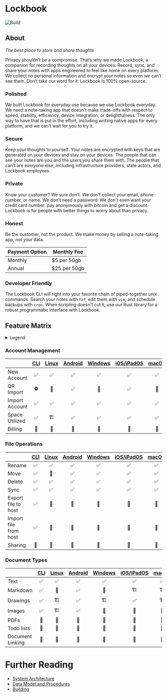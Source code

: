 # Lockbook
![Build](https://github.com/lockbook/monorepo/workflows/Build/badge.svg)

## About
_The best place to store and share thoughts_

Privacy shouldn’t be a compromise. That’s why we made Lockbook, a companion for recording thoughts on all your devices. Record, sync, and share your notes with apps engineered to feel like home on every platform. We collect no personal information and encrypt your notes so even _we_ can’t see them. Don’t take our word for it: Lockbook is 100% open-source.

### Polished
We built Lockbook for everyday use because we use Lockbook everyday. We need a note-taking app that doesn't make trade-offs with respect to speed, stability, efficiency, device integration, or delightfulness. The only way to have that is put in the effort, including writing native apps for every platform, and we can't wait for you to try it.

### Secure
Keep your thoughts to yourself. Your notes are encrypted with keys that are generated on your devices and stay on your devices. The people that can see your notes are you and the users you share them with. The people that can't are everyone else, including infrastructure providers, state actors, and Lockbook employees.

### Private
Know your customer? We sure don't. We don't collect your email, phone number, or name. We don't need a password. We don't even want your credit card number: pay anonymously with bitcoin and get a discount. Lockbook is for people with better things to worry about than privacy.

### Honest
Be the customer, not the product. We make money by selling a note-taking app, not your data.

| Payment Option | Monthly Fee   |
|----------------|---------------|
| Monthly        | $5 per 50gb   |
| Annual         | $25 per 50gb  |

### Developer Friendly
The Lockbook CLI will right into your favorite chain of piped-together unix commands. Search your notes with `fzf`, edit them with `vim`, and schedule backups with `cron`. When scripting doesn't cut it, use our Rust library for a robust programmatic interface with Lockbook.

## Feature Matrix

<details> 
<summary>Legend</summary>

+ ✅ Done
+ 🏗 In Progress
+ 📆 Planned
+ ⛔️ Not Planned

</details>

### Account Management

|                    |  [CLI]  |  [Linux]  |  [Android]  |  [Windows]  |  [iOS/iPadOS]  |  [macOS]  |
|--------------------|:-------:|:---------:|:-----------:|:-----------:|:--------------:|:---------:|
| New Account        |   ✅     |    ✅     |     ✅      |     ✅       |      ✅        |    ✅     |
| QR Import          |   ⛔️     |    📆     |     ✅      |     📆       |      ✅        |    📆     |
| Import Account     |   ✅     |    ✅     |     ✅      |     ✅       |      ✅        |    ✅     |
| Space Utilized     |   ✅     |    🏗     |     ✅      |     ✅       |      ✅        |    ✅     |
| Billing            |   📆     |    📆     |     📆      |     📆       |      📆        |    📆     |

### File Operations

|                       |  [CLI]  |  [Linux]  |  [Android]  |  [Windows]  |  [iOS/iPadOS]  |  [macOS]  |
|-----------------------|:-------:|:---------:|:-----------:|:-----------:|:--------------:|:---------:|
| Rename                |   ✅     |    ✅     |     ✅      |     ✅       |      ✅        |    ✅     |
| Move                  |   ✅     |    📆     |     ✅      |     ✅       |      ✅        |    ✅     |
| Delete                |   ✅     |    ✅     |     ✅      |     ✅       |      ✅        |    ✅     |
| Sync                  |   ✅     |    ✅     |     ✅      |     ✅       |      ✅        |    ✅     |
| Export file to host   |   ✅     |    📆     |     📆      |     📆       |      📆        |    📆     |
| Import file from host |   ✅     |    📆     |     📆      |     📆       |      📆        |    📆     |
| Sharing               |   📆     |    📆     |     📆      |     📆       |      📆        |    📆     |

### Document Types

|                       |  [CLI]  |  [Linux]  |  [Android]  |  [Windows]  |  [iOS/iPadOS]  |  [macOS]  |
|-----------------------|:-------:|:---------:|:-----------:|:-----------:|:--------------:|:---------:|
| Text                  |   ✅     |    ✅     |     ✅      |     ✅       |      ✅        |    ✅     |
| Markdown              |   ✅     |    📆     |     ✅      |     📆       |      🏗        |    🏗     |
| Drawings              |   ✅     |    🏗     |     ✅      |     🏗       |      ✅        |    🏗     |
| Images                |   ✅     |    🏗     |     ✅      |     📆       |      📆        |    📆     |
| PDFs                  |   📆     |    📆     |     📆      |     📆       |      📆        |    📆     |
| Todo lists            |   📆     |    📆     |     📆      |     📆       |      📆        |    📆     |
| Document Linking      |   📆     |    📆     |     📆      |     📆       |      📆        |    📆     |

# Further Reading

+ [System Architecture](system-architecture.md)
+ [Data Model and Procedures](data_model.md)
+ [Building](building.md)

[Cli]: installing-cli.md
[Linux]: installing-linux.md
[Android]: installing-android.md
[Windows]: installing-windows.md
[MacOS]: installing-macos.md
[iOS/iPadOS]: installing-iOS-iPadOS.md

